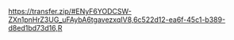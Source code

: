 https://transfer.zip/#ENyF6YODCSW-ZXn1pnHrZ3UG_uFAybA6tgavezxqIV8,6c522d12-ea6f-45c1-b389-d8ed1bd73d16,R
